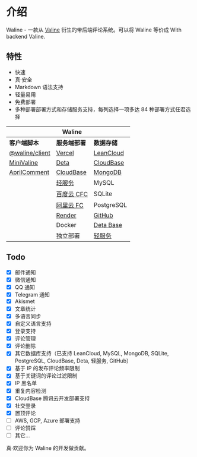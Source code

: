 # 介绍

Waline - 一款从 [Valine](https://valine.js.org) 衍生的带后端评论系统。可以将 Waline 等价成 With backend Valine.

<!-- more -->

## 特性

- 快速
- 真·安全
- Markdown 语法支持
- 轻量易用
- 免费部署
- 多种部署部署方式和存储服务支持，每列选择一项多达 84 种部署方式任君选择

|                                                          | Waline                                                          |                                                                    |
| -------------------------------------------------------- | --------------------------------------------------------------- | ------------------------------------------------------------------ |
| **客户端脚本**                                           | **服务端部署**                                                  | **数据存储**                                                       |
| [@waline/client](https://waline.js.org)                  | [Vercel](https://vercel.com)                                    | [LeanCloud](https://leancloud.app)                                 |
| [MiniValine](https://minivaline.js.org/)                 | [Deta](https://deta.sh)                                         | [CloudBase](https://clodbase.net)                                  |
| [AprilComment](https://github.com/asforest/AprilComment) | [CloudBase](https://cloudbase.net/)                             | [MongoDB](https://mongodb.com)                                     |
|                                                          | [轻服务](https://qingfuwu.cn)                                   | MySQL                                                              |
|                                                          | [百度云 CFC](https://console.bce.baidu.com/cfc/#/cfc/functions) | SQLite                                                             |
|                                                          | [阿里云 FC](https://fc.console.aliyun.com/)                     | PostgreSQL                                                         |
|                                                          | [Render](https://render.com)                                    | [GitHub](https://github.com)                                       |
|                                                          | Docker                                                          | [Deta Base](https://docs.deta.sh/docs/base/about)                  |
|                                                          | 独立部署                                                        | [轻服务](https://qingfuwu.cn/docs/nodejs/database/quickstart.html) |

## Todo

- [x] 邮件通知
- [x] 微信通知
- [x] QQ 通知
- [x] Telegram 通知
- [x] Akismet
- [x] 文章统计
- [x] 多语言同步
- [x] 自定义语言支持
- [x] 登录支持
- [x] 评论管理
- [x] 评论删除
- [x] 其它数据库支持（已支持 LeanCloud, MySQL, MongoDB, SQLite, PostgreSQL, CloudBase, Deta, 轻服务, GitHub）
- [x] 基于 IP 的发布评论频率限制
- [x] 基于关键词的评论过滤限制
- [x] IP 黑名单
- [x] 重复内容检测
- [x] CloudBase 腾讯云开发部署支持
- [x] 社交登录
- [x] 置顶评论
- [ ] AWS, GCP, Azure 部署支持
- [ ] 评论赞踩
- [ ] 其它...

真·欢迎你为 Waline 的开发做贡献。
